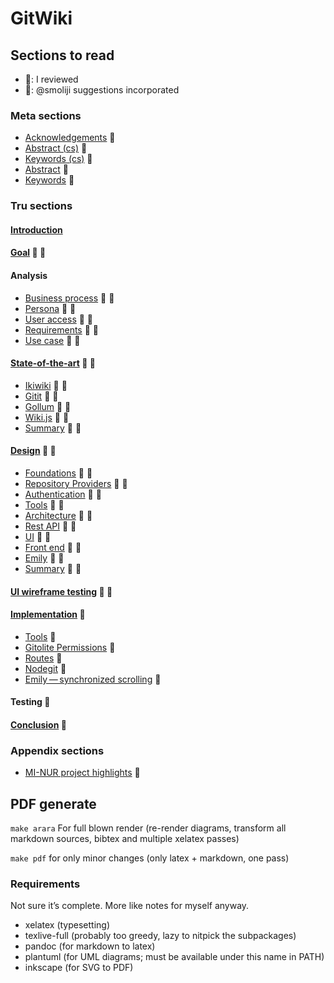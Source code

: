 # GitWiki

## Sections to read

* :octopus:: I reviewed
* :ram:: @smoliji suggestions incorporated

### Meta sections
* [Acknowledgements](./src/meta/thanks.md) :octopus:
* [Abstract (cs)](./src/meta/abstract-cs.md) :octopus:
* [Keywords (cs)](./src/meta/keywords-cs.md) :octopus:
* [Abstract](./src/meta/abstract.md) :octopus:
* [Keywords](./src/meta/keywords.md) :octopus:


### Tru sections
#### [Introduction](./src/introduction.md)
#### [Goal](./src/goal.md) :octopus: :ram:
#### Analysis
* [Business process](./src/analysis/business-process.md) :octopus: :ram:
* [Persona](./src/analysis/persona.md) :octopus: :ram:
* [User access](./src/analysis/user-access.md) :octopus: :ram:
* [Requirements](./src/analysis/requirements.md) :octopus: :ram:
* [Use case](./src/analysis/use-case.md) :octopus: :ram:

#### [State-of-the-art](./src/state-of-art/_intro.md) :octopus: :ram:
* [Ikiwiki](./src/state-of-art/ikiwiki.md) :octopus: :ram:
* [Gitit](./src/state-of-art/gitit.md) :octopus: :ram:
* [Gollum](./src/state-of-art/gollum.md) :octopus: :ram:
* [Wiki.js](./src/state-of-art/wikijs.md) :octopus: :ram:
* [Summary](./src/state-of-art/_summary.md) :octopus: :ram:

#### [Design](./src/design/_intro.md) :octopus: :ram:
* [Foundations](./src/design/foundations.md) :octopus: :ram:
* [Repository Providers](./src/design/providers.md) :octopus: :ram:
* [Authentication](./src/design/authentication.md) :octopus: :ram:
* [Tools](./src/design/tools.md) :octopus: :ram:
* [Architecture](./src/design/architecture.md) :octopus: :ram:
* [Rest API](./src/design/rest.md) :octopus: :ram:
* [UI](./src/design/ui.md) :octopus: :ram:
* [Front end](./src/design/fe.md) :octopus: :ram:
* [Emily](./src/design/emily.md) :octopus: :ram:
* [Summary](./src/design/_summary.md) :octopus: :ram:

#### [UI wireframe testing](./src/heuristics.md) :octopus: :ram:
#### [Implementation](./src/implementation/_intro.md) :octopus:
* [Tools](./src/implementation/tools.md) :octopus:
* [Gitolite Permissions](./src/implementation/gitolite-permissions.md) :octopus:
* [Routes](./src/implementation/routes.md) :octopus:
* [Nodegit](./src/implementation/nodegit.md) :octopus:
* [Emily — synchronized scrolling](./src/implementation/scrolling.md) :octopus:

#### Testing :construction:

#### [Conclusion](./src/conclusion.md) :construction:


### Appendix sections
* [MI-NUR project highlights](./src/nur.md) :octopus:


## PDF generate

`make arara` For full blown render (re-render diagrams, transform all markdown sources, bibtex and multiple xelatex passes)

`make pdf` for only minor changes (only latex + markdown, one pass)

### Requirements

Not sure it’s complete. More like notes for myself anyway.
* xelatex (typesetting)
* texlive-full (probably too greedy, lazy to nitpick the subpackages)
* pandoc (for markdown to latex)
* plantuml (for UML diagrams; must be available under this name in PATH)
* inkscape (for SVG to PDF)